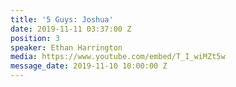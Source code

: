 ```yaml
---
title: '5 Guys: Joshua'
date: 2019-11-11 03:37:00 Z
position: 3
speaker: Ethan Harrington
media: https://www.youtube.com/embed/T_I_wiMZt5w
message_date: 2019-11-10 10:00:00 Z
---
```


